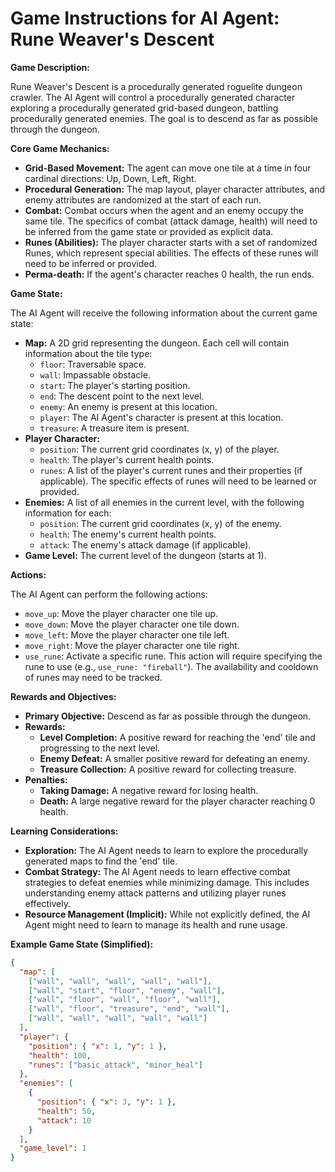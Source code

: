 # Game Instructions for AI Agent: Rune Weaver's Descent

**Game Description:**

Rune Weaver's Descent is a procedurally generated roguelite dungeon crawler. The AI Agent will control a procedurally generated character exploring a procedurally generated grid-based dungeon, battling procedurally generated enemies. The goal is to descend as far as possible through the dungeon.

**Core Game Mechanics:**

* **Grid-Based Movement:** The agent can move one tile at a time in four cardinal directions: Up, Down, Left, Right.
* **Procedural Generation:** The map layout, player character attributes, and enemy attributes are randomized at the start of each run.
* **Combat:** Combat occurs when the agent and an enemy occupy the same tile. The specifics of combat (attack damage, health) will need to be inferred from the game state or provided as explicit data.
* **Runes (Abilities):** The player character starts with a set of randomized Runes, which represent special abilities. The effects of these runes will need to be inferred or provided.
* **Perma-death:** If the agent's character reaches 0 health, the run ends.

**Game State:**

The AI Agent will receive the following information about the current game state:

* **Map:** A 2D grid representing the dungeon. Each cell will contain information about the tile type:
  * `floor`:  Traversable space.
  * `wall`: Impassable obstacle.
  * `start`: The player's starting position.
  * `end`: The descent point to the next level.
  * `enemy`: An enemy is present at this location.
  * `player`: The AI Agent's character is present at this location.
  * `treasure`: A treasure item is present.
* **Player Character:**
  * `position`: The current grid coordinates (x, y) of the player.
  * `health`: The player's current health points.
  * `runes`: A list of the player's current runes and their properties (if applicable). The specific effects of runes will need to be learned or provided.
* **Enemies:** A list of all enemies in the current level, with the following information for each:
  * `position`: The current grid coordinates (x, y) of the enemy.
  * `health`: The enemy's current health points.
  * `attack`: The enemy's attack damage (if applicable).
* **Game Level:** The current level of the dungeon (starts at 1).

**Actions:**

The AI Agent can perform the following actions:

* `move_up`: Move the player character one tile up.
* `move_down`: Move the player character one tile down.
* `move_left`: Move the player character one tile left.
* `move_right`: Move the player character one tile right.
* `use_rune`: Activate a specific rune. This action will require specifying the rune to use (e.g., `use_rune: "fireball"`). The availability and cooldown of runes may need to be tracked.

**Rewards and Objectives:**

* **Primary Objective:** Descend as far as possible through the dungeon.
* **Rewards:**
  * **Level Completion:**  A positive reward for reaching the 'end' tile and progressing to the next level.
  * **Enemy Defeat:** A smaller positive reward for defeating an enemy.
  * **Treasure Collection:** A positive reward for collecting treasure.
* **Penalties:**
  * **Taking Damage:** A negative reward for losing health.
  * **Death:** A large negative reward for the player character reaching 0 health.

**Learning Considerations:**

* **Exploration:** The AI Agent needs to learn to explore the procedurally generated maps to find the 'end' tile.
* **Combat Strategy:** The AI Agent needs to learn effective combat strategies to defeat enemies while minimizing damage. This includes understanding enemy attack patterns and utilizing player runes effectively.
* **Resource Management (Implicit):**  While not explicitly defined, the AI Agent might need to learn to manage its health and rune usage.

**Example Game State (Simplified):**

```json
{
  "map": [
    ["wall", "wall", "wall", "wall", "wall"],
    ["wall", "start", "floor", "enemy", "wall"],
    ["wall", "floor", "wall", "floor", "wall"],
    ["wall", "floor", "treasure", "end", "wall"],
    ["wall", "wall", "wall", "wall", "wall"]
  ],
  "player": {
    "position": { "x": 1, "y": 1 },
    "health": 100,
    "runes": ["basic_attack", "minor_heal"]
  },
  "enemies": [
    {
      "position": { "x": 3, "y": 1 },
      "health": 50,
      "attack": 10
    }
  ],
  "game_level": 1
}
